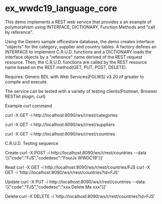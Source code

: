 # ex_wwdc19_language_core
This demo implements a REST web service that provides a an example of polymorphism using INTERFACE, DICTIONARY, Function Methods and "call by reference".

Using the Genero sample officestore database, the demo creates interface "objects" for the category, supplier and country tables.  A factory defines an INTERFACE to implement C.R.U.D. functions and a DICTIONARY loads the interface objects by a "reference" name derived of the REST request resource.  Then, the C.R.U.D. functions are called by the REST resource name based on the REST method(GET, PUT, POST, DELETE). 

Requires: Genero BDL with Web Services(FGLWS) v3.20 of greater to compile and execute.

The service can be tested with a variety of testing clients(Postman, Browser RESTlet plugin, curl)

Example curl command

curl -X GET -i http://localhost:8090/ws/r/rest/categories

curl -X GET -i http://localhost:8090/ws/r/rest/suppliers

curl -X GET -i http://localhost:8090/ws/r/rest/countries


C.R.U.D. Testing sequence

  Create
    curl -X POST -i http://localhost:8090/ws/r/rest/countries --data '[{"code":"FJS","codedesc":"FourJs WWDC19"}]'
    
  Read
    curl -X GET -i http://localhost:8090/ws/r/rest/countries/FJS
    curl -X GET -i 'http://localhost:8090/ws/r/rest/countries?id=FJS'
    
  Update
    curl -X PUT -i http://localhost:8090/ws/r/rest/countries --data '[{"code":"FJS","codedesc":"xxx Delete Me xxx"}]'
    
  Delete
    curl -X DELETE -i 'http://localhost:8090/ws/r/rest/countries?id=FJS'
